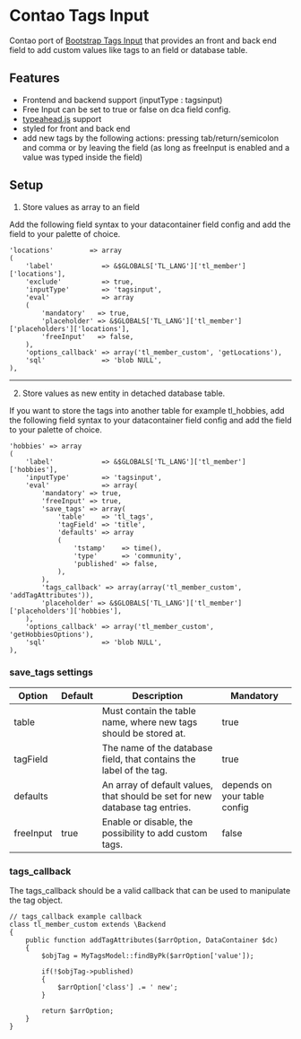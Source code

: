 # Contao Tags Input

Contao port of [Bootstrap Tags Input](http://timschlechter.github.io/bootstrap-tagsinput/examples/) that provides an front and back end field to add custom values like tags to an field or database table.

## Features

- Frontend and backend support (inputType : tagsinput)
- Free Input can be set to true or false on dca field config.
- [typeahead.js](http://twitter.github.io/typeahead.js/) support
- styled for front and back end
- add new tags by the following actions: pressing tab/return/semicolon and comma or by leaving the field (as long as freeInput is enabled and a value was typed inside the field)

## Setup

1. Store values as array to an field

Add the following field syntax to your datacontainer field config and add the field to your palette of choice.

```
'locations'         => array
(
	'label'            => &$GLOBALS['TL_LANG']['tl_member']['locations'],
	'exclude'          => true,
	'inputType'        => 'tagsinput',
	'eval'             => array
	(
		'mandatory'   => true,
		'placeholder' => &$GLOBALS['TL_LANG']['tl_member']['placeholders']['locations'],
		'freeInput'   => false,
	),
	'options_callback' => array('tl_member_custom', 'getLocations'),
	'sql'              => 'blob NULL',
),
```

***

2. Store values as new entity in detached database table.

If you want to store the tags into another table for example tl_hobbies, add the following field syntax to your datacontainer field config and add the field to your palette of choice.


```
'hobbies' => array
(
	'label'            => &$GLOBALS['TL_LANG']['tl_member']['hobbies'],
	'inputType'        => 'tagsinput',
	'eval'             => array(
		'mandatory' => true,
		'freeInput' => true,
		'save_tags' => array(
			'table'    => 'tl_tags',
			'tagField' => 'title',
			'defaults' => array
			(
				'tstamp'    => time(),
				'type'      => 'community',
				'published' => false,
			),
		),
		'tags_callback' => array(array('tl_member_custom', 'addTagAttributes')),
		'placeholder' => &$GLOBALS['TL_LANG']['tl_member']['placeholders']['hobbies'],
	),
	'options_callback' => array('tl_member_custom', 'getHobbiesOptions'),
	'sql'              => 'blob NULL',
),
```

### save_tags settings

Option | Default | Description | Mandatory
------ | ---- | ---- | ----
table | | Must contain the table name, where new tags should be stored at. | true
tagField | | The name of the database field, that contains the label of the tag. | true
defaults | | An array of default values, that should be set for new database tag entries. | depends on your table config
freeInput | true | Enable or disable, the possibility to add custom tags. | false


### tags_callback

The tags_callback should be a valid callback that can be used to manipulate the tag object.

```
// tags_callback example callback
class tl_member_custom extends \Backend
{
	public function addTagAttributes($arrOption, DataContainer $dc)
	{
		$objTag = MyTagsModel::findByPk($arrOption['value']);

		if(!$objTag->published)
		{
			$arrOption['class'] .= ' new';
		}

		return $arrOption;
	}
}
```

